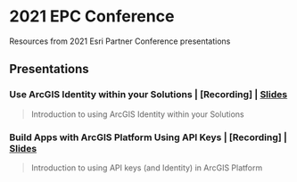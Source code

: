 # 2021 EPC Conference
Resources from 2021 Esri Partner Conference presentations

## Presentations

### Use ArcGIS Identity within your Solutions | [Recording] | [Slides](https://esriis-my.sharepoint.com/:p:/g/personal/kel10340_esri_com/EZJNAX9HOvJOsy6MZeBmF8QBxmyPu0BN7Y8r7w6NruegSw?e=Q5DfNU)
> Introduction to using ArcGIS Identity within your Solutions

### Build Apps with ArcGIS Platform Using API Keys | [Recording] | [Slides](https://esriis-my.sharepoint.com/:p:/g/personal/kel10340_esri_com/EUVeRyuNd3FBmIIwoJAP4QQBpaGNggfJJwh5wyO09u58-Q?e=L73itz)
> Introduction to using API keys (and Identity) in ArcGIS Platform


